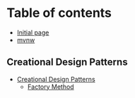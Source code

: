 # Table of contents

* [Initial page](README.md)
* [mvnw](mvnw.md)

## Creational Design Patterns <a id="creational-design-patterns-1"></a>

* [Creational Design Patterns](creational-design-patterns-1/creational-design-patterns/README.md)
  * [Factory Method](creational-design-patterns-1/creational-design-patterns/factory-method.md)

